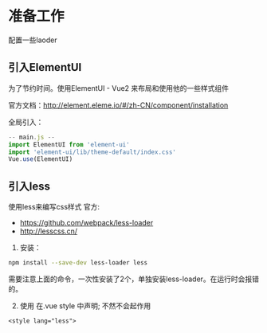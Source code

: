 # 准备工作
配置一些laoder

## 引入ElementUI

为了节约时间。使用ElementUI - Vue2 来布局和使用他的一些样式组件

官方文档：http://element.eleme.io/#/zh-CN/component/installation

全局引入：
```javascript
-- main.js --
import ElementUI from 'element-ui'
import 'element-ui/lib/theme-default/index.css'
Vue.use(ElementUI)
``` 
## 引入less
使用less来编写css样式
官方:
* https://github.com/webpack/less-loader
* http://lesscss.cn/


1. 安装：
```bash
npm install --save-dev less-loader less
```
需要注意上面的命令，一次性安装了2个，单独安装less-loader。在运行时会报错的。

2. 使用
在.vue style 中声明; 不然不会起作用
```javasrcipt
<style lang="less">
```

